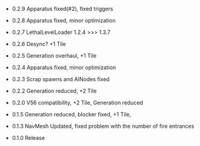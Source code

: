 - 0.2.9 Apparatus fixed(#2), fixed triggers

- 0.2.8 Apparatus fixed, minor optimization

- 0.2.7 LethalLevelLoader 1.2.4 >>> 1.3.7

- 0.2.6 Desync? +1 Tile

- 0.2.5 Generation overhaul, +1 Tile

- 0.2.4 Apparatus fixed, minor optimization

- 0.2.3 Scrap spawns and AINodes fixed

- 0.2.2 Generation reduced, +2 Tile

- 0.2.0 V56 compatibility, +2 Tile, Generation reduced

- 0.1.5 Generation reduced, blocker fixed, +1 Tile,

- 0.1.3 NavMesh Updated, fixed problem with the number of fire entrances

- 0.1.0 Release 